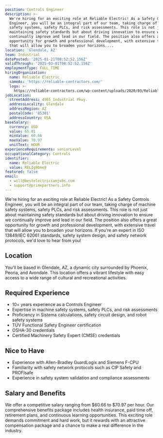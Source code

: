 ```yaml
---
position: Controls Engineer
description: >-
  We're hiring for an exciting role at Reliable Electric! As a Safety Controls
  Engineer, you will be an integral part of our team, taking charge of machine
  safety systems, safety PLCs, and risk assessments. This role is not just about
  maintaining safety standards but about driving innovation to ensure we
  continually improve and lead in our field. The position also offers a great
  opportunity for growth and professional development, with extensive travel
  that will allow you to broaden your horizons....
location: 'Glendale, AZ'
team: Industrial
datePosted: '2025-01-21T08:52:52.156Z'
validThrough: '2025-03-01T08:52:52.156Z'
employmentType: FULL_TIME
hiringOrganization:
  name: Reliable Electric
  sameAs: 'https://reliable-contractors.com/'
  logo: >-
    https://reliable-contractors.com/wp-content/uploads/2020/03/Reliable-Electric-Logo.jpg
jobLocation:
  streetAddress: 4565 Industrial Pkwy.
  addressLocality: Glendale
  addressRegion: AZ
  postalCode: '85301'
  addressCountry: USA
baseSalary:
  currency: USD
  value: 65.81
  minValue: 60.66
  maxValue: 70.97
  unitText: HOUR
experienceRequirements: seniorLevel
occupationalCategory: Controls
identifier:
  name: Reliable Electric
  value: RELIg9bme9
featured: false
email:
  - will@bestelectricianjobs.com
  - support@primepartners.info
---
```




We're hiring for an exciting role at Reliable Electric! As a Safety Controls Engineer, you will be an integral part of our team, taking charge of machine safety systems, safety PLCs, and risk assessments. This role is not just about maintaining safety standards but about driving innovation to ensure we continually improve and lead in our field. The position also offers a great opportunity for growth and professional development, with extensive travel that will allow you to broaden your horizons. If you're an expert in ISO 13849/IEC 62061 standards, safety system design, and safety network protocols, we'd love to hear from you!

## Location

You'll be based in Glendale, AZ, a dynamic city surrounded by Phoenix, Peoria, and Avondale. This location offers a vibrant lifestyle with easy access to a wide range of cultural and recreational activities.

## Required Experience

- 10+ years experience as a Controls Engineer
- Expertise in machine safety systems, safety PLCs, and risk assessments
- Proficiency in Sistema calculations, safety circuit design, and robot safety systems
- TÜV Functional Safety Engineer certification
- OSHA-30 credentials
- Certified Machinery Safety Expert (CMSE) credentials

## Nice to Have

- Experience with Allen-Bradley GuardLogix and Siemens F-CPU
- Familiarity with safety network protocols such as CIP Safety and PROFIsafe
- Experience in safety system validation and compliance assessments

## Salary and Benefits

We offer a competitive salary ranging from $60.66 to $70.97 per hour. Our comprehensive benefits package includes health insurance, paid time off, retirement plans, and continuous learning opportunities. This exciting role demands commitment and hard work, but it rewards with an attractive compensation package and a chance to make a real difference in the industry.
